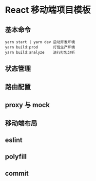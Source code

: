 # React 移动端项目模板

## 基本命令

```
yarn start | yarn dev 启动开发环境
yarn build:prod       打包生产环境
yarn build:analyze    进行打包分析
```

## 状态管理

## 路由配置

## proxy 与 mock

## 移动端布局

## eslint

## polyfill

## commit
